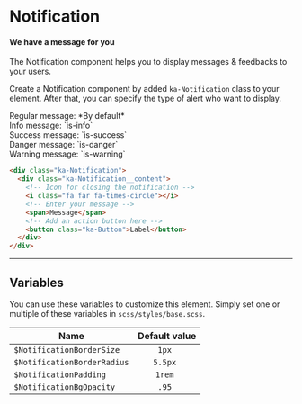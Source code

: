 # Notification
#### We have a message for you
The Notification component helps you to display messages & feedbacks to your users.

Create a Notification component by added `ka-Notification` class to your element. After that, you can specify the type of alert who want to display.

<div class="demo-block has-cloudlight-bg">
<div class="ka-Notification">
    <div class="ka-Notification__content">
      <!-- Icon for closing the notification -->
      <i class="fa far fa-times-circle"></i>
      <!-- Enter your message -->
      <span>Regular message: *By default*</span>
    </div>
  </div>
  <div class="ka-Notification is-info">
    <div class="ka-Notification__content">
      <!-- Icon for closing the notification -->
      <i class="fa far fa-times-circle"></i>
      <!-- Enter your message -->
      <span>Info message: `is-info`</span>
    </div>
  </div>
    <div class="ka-Notification is-success">
    <div class="ka-Notification__content">
      <!-- Icon for closing the notification -->
      <i class="fa far fa-times-circle"></i>
      <!-- Enter your message -->
      <span>Success message: `is-success`</span>
    </div>
  </div>
    <div class="ka-Notification is-danger">
    <div class="ka-Notification__content">
      <!-- Icon for closing the notification -->
      <i class="fa far fa-times-circle"></i>
      <!-- Enter your message -->
      <span>Danger message: `is-danger`</span>
    </div>
  </div>
    <div class="ka-Notification is-warning">
    <div class="ka-Notification__content">
      <!-- Icon for closing the notification -->
      <i class="fa far fa-times-circle"></i>
      <!-- Enter your message -->
      <span>Warning message: `is-warning`</span>
    </div>
  </div>
  
</div>


```html
<div class="ka-Notification">
  <div class="ka-Notification__content">
    <!-- Icon for closing the notification -->
    <i class="fa far fa-times-circle"></i>
    <!-- Enter your message -->
    <span>Message</span>
    <!-- Add an action button here -->     
    <button class="ka-Button">Label</button>
  </div>
</div>
```

***
Variables
------
You can use these variables to customize this element. Simply set one or multiple of these variables in `scss/styles/base.scss`.

| Name  | Default value |
| ------- |:-----------:|
| `$NotificationBorderSize`| `1px `|
| `$NotificationBorderRadius`| `5.5px `|
| `$NotificationPadding`| `1rem `|
| `$NotificationBgOpacity`| `.95 `|